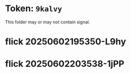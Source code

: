 # Token: `9kalvy`

This folder may or may not contain signal.
# flick 20250602195350-L9hy
# flick 20250602203538-1jPP
